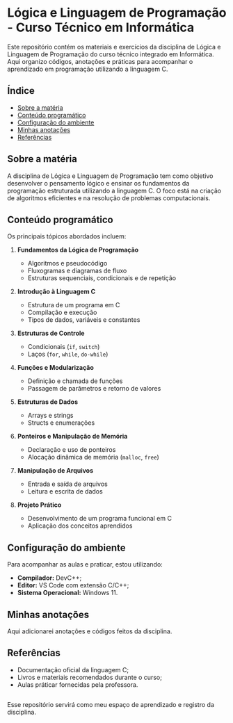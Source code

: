 # Lógica e Linguagem de Programação - Curso Técnico em Informática

Este repositório contém os materiais e exercícios da disciplina de Lógica e Linguagem de Programação do curso técnico integrado em Informática. Aqui organizo códigos, anotações e práticas para acompanhar o aprendizado em programação utilizando a linguagem C.

## Índice

- [Sobre a matéria](#sobre-a-materia)
- [Conteúdo programático](#conteudo-programatico)
- [Configuração do ambiente](#configuracao-do-ambiente)
- [Minhas anotações](#minhas-anotacoes)
- [Referências](#referencias)

## Sobre a matéria

A disciplina de Lógica e Linguagem de Programação tem como objetivo desenvolver o pensamento lógico e ensinar os fundamentos da programação estruturada utilizando a linguagem C. O foco está na criação de algoritmos eficientes e na resolução de problemas computacionais.

## Conteúdo programático

Os principais tópicos abordados incluem:

1. **Fundamentos da Lógica de Programação**
   - Algoritmos e pseudocódigo
   - Fluxogramas e diagramas de fluxo
   - Estruturas sequenciais, condicionais e de repetição

2. **Introdução à Linguagem C**
   - Estrutura de um programa em C
   - Compilação e execução
   - Tipos de dados, variáveis e constantes

3. **Estruturas de Controle**
   - Condicionais (`if`, `switch`)
   - Laços (`for`, `while`, `do-while`)

4. **Funções e Modularização**
   - Definição e chamada de funções
   - Passagem de parâmetros e retorno de valores

5. **Estruturas de Dados**
   - Arrays e strings
   - Structs e enumerações

6. **Ponteiros e Manipulação de Memória**
   - Declaração e uso de ponteiros
   - Alocação dinâmica de memória (`malloc`, `free`)

7. **Manipulação de Arquivos**
   - Entrada e saída de arquivos
   - Leitura e escrita de dados

8. **Projeto Prático**
   - Desenvolvimento de um programa funcional em C
   - Aplicação dos conceitos aprendidos

## Configuração do ambiente

Para acompanhar as aulas e praticar, estou utilizando:

- **Compilador:** DevC++;
- **Editor:** VS Code com extensão C/C++;
- **Sistema Operacional:** Windows 11.

## Minhas anotações

Aqui adicionarei anotações e códigos feitos da disciplina.

## Referências

- Documentação oficial da linguagem C;
- Livros e materiais recomendados durante o curso;
- Aulas práticar fornecidas pela professora.

##

Esse repositório servirá como meu espaço de aprendizado e registro da disciplina.
